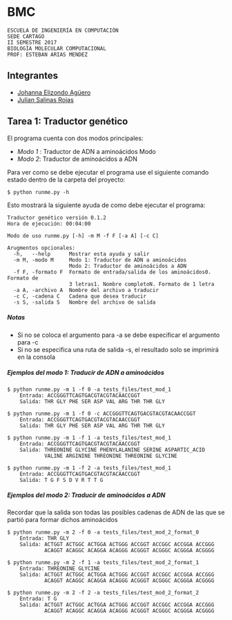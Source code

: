 BMC
===

```
ESCUELA DE INGENIERÍA EN COMPUTACIÓN
SEDE CARTAGO
II SEMESTRE 2017
BIOLOGÍA MOLECULAR COMPUTACIONAL
PROF: ESTEBAN ARIAS MENDEZ
```

## Integrantes ##
* [Johanna Elizondo Agüero]
* [Julian Salinas Rojas]

[Johanna Elizondo Agüero]: http://git.ec.tec.ac.cr/u/joelizondo
[Julian Salinas Rojas]: http://git.ec.tec.ac.cr/u/jsalinas

## Tarea 1: Traductor genético

El programa cuenta con dos modos principales:

* _Modo 1_ : Traductor de ADN a aminoácidos Modo
* _Modo 2_: Traductor de aminoácidos a ADN

Para ver como se debe ejecutar el programa use el siguiente comando
estado dentro de la carpeta del proyecto:

```
$ python runme.py -h
```

Esto mostrará la siguiente ayuda de como debe ejecutar el programa:

```
Traductor genético versión 0.1.2
Hora de ejecución: 00:04:00

Modo de uso runme.py [-h] -m M -f F [-a A] [-c C]

Arugmentos opcionales:
  -h,   --help      Mostrar esta ayuda y salir
  -m M, -modo M     Modo 1: Traductor de ADN a aminoácidos
                    Modo 2: Traductor de aminoácidos a ADN
  -f F, -formato F  Formato de entrada/salida de los aminoácidos0. Formato de
                    3 letras1. Nombre completoN. Formato de 1 letra
  -a A, -archivo A  Nombre del archivo a traducir
  -c C, -cadena C   Cadena que desea traducir
  -s S, -salida S   Nombre del archivo de salida
```

##### Notas
* Si no se coloca el argumento para -a se debe especificar el argumento para -c
* Si no se especifica una ruta de salida -s, el resultado solo se imprimirá en la consola

##### Ejemplos del modo 1: Traducir de ADN a aminoácidos

```
$ python runme.py -m 1 -f 0 -a tests_files/test_mod_1
    Entrada: ACCGGGTTCAGTGACGTACGTACAACCGGT
    Salida: THR GLY PHE SER ASP VAL ARG THR THR GLY
```

```
$ python runme.py -m 1 -f 0 -c ACCGGGTTCAGTGACGTACGTACAACCGGT
    Entrada: ACCGGGTTCAGTGACGTACGTACAACCGGT
    Salida: THR GLY PHE SER ASP VAL ARG THR THR GLY
```

```
$ python runme.py -m 1 -f 1 -a tests_files/test_mod_1
    Entrada: ACCGGGTTCAGTGACGTACGTACAACCGGT
    Salida: THREONINE GLYCINE PHENYLALANINE SERINE ASPARTIC_ACID
            VALINE ARGININE THREONINE THREONINE GLYCINE
```

```
$ python runme.py -m 1 -f 2 -a tests_files/test_mod_1
    Entrada: ACCGGGTTCAGTGACGTACGTACAACCGGT
    Salida: T G F S D V R T T G
```

##### Ejemplos del modo 2: Traducir de aminoácidos a ADN

Recordar que la salida son todas las posibles cadenas de ADN de las que se partió para formar dichos aminoácidos

```
$ python runme.py -m 2 -f 0 -a tests_files/test_mod_2_format_0
    Entrada: THR GLY
    Salida: ACTGGT ACTGGC ACTGGA ACTGGG ACCGGT ACCGGC ACCGGA ACCGGG
            ACAGGT ACAGGC ACAGGA ACAGGG ACGGGT ACGGGC ACGGGA ACGGGG
```

```
$ python runme.py -m 2 -f 1 -a tests_files/test_mod_2_format_1
    Entrada: THREONINE GLYCINE
    Salida: ACTGGT ACTGGC ACTGGA ACTGGG ACCGGT ACCGGC ACCGGA ACCGGG
            ACAGGT ACAGGC ACAGGA ACAGGG ACGGGT ACGGGC ACGGGA ACGGGG
```

```
$ python runme.py -m 2 -f 2 -a tests_files/test_mod_2_format_2
    Entrada: T G
    Salida: ACTGGT ACTGGC ACTGGA ACTGGG ACCGGT ACCGGC ACCGGA ACCGGG
            ACAGGT ACAGGC ACAGGA ACAGGG ACGGGT ACGGGC ACGGGA ACGGGG
```
